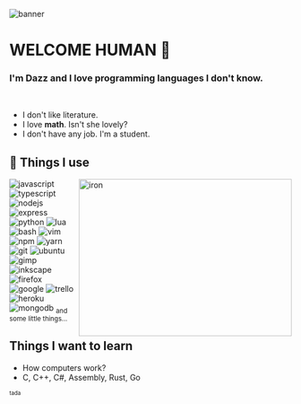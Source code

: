 ![banner](https://user-images.githubusercontent.com/44319650/120120087-d3ab9700-c1a3-11eb-9cdd-b8518a48bb84.png)

# WELCOME HUMAN 👋

### I'm Dazz and I love programming languages I don't know.

<br>

- I don't like literature.
- I love **math**. Isn't she lovely?
- I don't have any job. I'm a student.


## 💙 Things I use
<img align="right" src="https://user-images.githubusercontent.com/44319650/120120718-c8f30100-c1a7-11eb-84d8-fee77a1831d7.gif" alt="iron" width="380" height="280">

![javascript](https://user-images.githubusercontent.com/44319650/120122099-87665400-c1af-11eb-880d-59e9045d698d.png)
![typescript](https://user-images.githubusercontent.com/44319650/120122103-89301780-c1af-11eb-9e4e-a1f066e69794.png)
![nodejs](https://user-images.githubusercontent.com/44319650/120122105-8a614480-c1af-11eb-957d-42ff8ba2e18b.png)
![express](https://user-images.githubusercontent.com/44319650/120122106-8c2b0800-c1af-11eb-9285-2a27810ee85b.png)
![python](https://user-images.githubusercontent.com/44319650/120122109-8e8d6200-c1af-11eb-9e04-ff9e434467de.png)
![lua](https://user-images.githubusercontent.com/44319650/120122111-8f25f880-c1af-11eb-81d3-f4637edbcff6.png)
![bash](https://user-images.githubusercontent.com/44319650/120122117-977e3380-c1af-11eb-8bfe-229e9f6096a9.png)
![vim](https://user-images.githubusercontent.com/44319650/120122118-9947f700-c1af-11eb-935a-ac99780f6242.png)
![npm](https://user-images.githubusercontent.com/44319650/120122123-9e0cab00-c1af-11eb-9856-7ed25c6defd9.png)
![yarn](https://user-images.githubusercontent.com/44319650/120122124-9f3dd800-c1af-11eb-89d0-552734ee4d6b.png)
![git](https://user-images.githubusercontent.com/44319650/120122125-a1079b80-c1af-11eb-95b6-572395e7aa7d.png)
![ubuntu](https://user-images.githubusercontent.com/44319650/120122130-a664e600-c1af-11eb-815a-91478d9aee71.png)
![gimp](https://user-images.githubusercontent.com/44319650/120122131-a7961300-c1af-11eb-813c-191784dc10c8.png)
![inkscape](https://user-images.githubusercontent.com/44319650/120122132-a95fd680-c1af-11eb-99c9-1ab9c27219a6.png)
![firefox](https://user-images.githubusercontent.com/44319650/120122134-b11f7b00-c1af-11eb-9cb8-0bc4a8c3a3df.png)
![google](https://user-images.githubusercontent.com/44319650/120122135-b250a800-c1af-11eb-86db-26cfac769d53.png)
![trello](https://user-images.githubusercontent.com/44319650/120122139-b8468900-c1af-11eb-8220-ecb9305a7777.png)
![heroku](https://user-images.githubusercontent.com/44319650/120122140-ba104c80-c1af-11eb-9bb8-51c6462d783b.png)
![mongodb](https://user-images.githubusercontent.com/44319650/120122141-bb417980-c1af-11eb-913a-7e3c15be570d.png)
<sub>and some little things...</sub>

## Things I want to learn

- How computers work?
- C, C++, C#, Assembly, Rust, Go

<sub><sup>tada</sub></sup>
